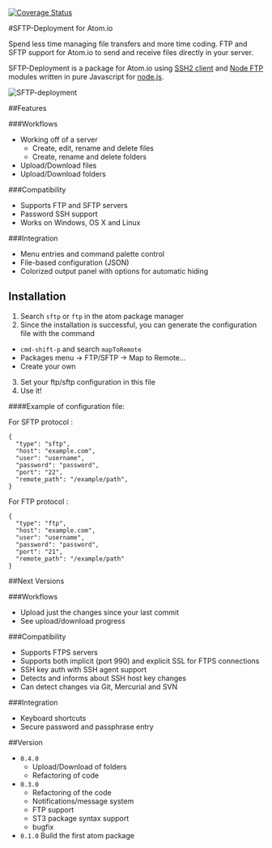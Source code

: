 [![Coverage Status](https://img.shields.io/coveralls/amoussard/sftp-deployment.svg)](https://coveralls.io/r/amoussard/sftp-deployment)

#SFTP-Deployment for Atom.io

Spend less time managing file transfers and more time coding. FTP and SFTP support for Atom.io to send and receive files directly in your server.

SFTP-Deployment is a package for Atom.io using [SSH2 client](https://github.com/mscdex/ssh2) and [Node FTP](https://github.com/mscdex/node-ftp) modules written in pure Javascript for [node.js](http://nodejs.org/).

![SFTP-deployment](https://atom.io/assets/packages-d6c259ff67b995961012620be1e26678.gif "SFTP-deployment")

##Features

###Workflows
* Working off of a server
  * Create, edit, rename and delete files
  * Create, rename and delete folders
* Upload/Download files
* Upload/Download folders

###Compatibility
* Supports FTP and SFTP servers
* Password SSH support
* Works on Windows, OS X and Linux

###Integration
* Menu entries and command palette control
* File-based configuration (JSON)
* Colorized output panel with options for automatic hiding

## Installation

1. Search `sftp` or `ftp` in the atom package manager
2. Since the installation is successful, you can generate the configuration file with the command
  * `cmd-shift-p` and search `mapToRemote`
  * Packages menu -> FTP/SFTP -> Map to Remote...
  * Create your own
3. Set your ftp/sftp configuration in this file
4. Use it!

####Example of configuration file:

For SFTP protocol :
```
{
  "type": "sftp",
  "host": "example.com",
  "user": "username",
  "password": "password",
  "port": "22",
  "remote_path": "/example/path",
}
```

For FTP protocol :
```
{
  "type": "ftp",
  "host": "example.com",
  "user": "username",
  "password": "password",
  "port": "21",
  "remote_path": "/example/path"
}
```

##Next Versions

###Workflows
* Upload just the changes since your last commit
* See upload/download progress

###Compatibility
* Supports FTPS servers
* Supports both implicit (port 990) and explicit SSL for FTPS connections
* SSH key auth with SSH agent support
* Detects and informs about SSH host key changes
* Can detect changes via Git, Mercurial and SVN

###Integration
* Keyboard shortcuts
* Secure password and passphrase entry

##Version
* `0.4.0`
  * Upload/Download of folders
  * Refactoring of code
* `0.3.0`
  * Refactoring of the code
  * Notifications/message system
  * FTP support
  * ST3 package syntax support
  * bugfix
* `0.1.0` Build the first atom package
